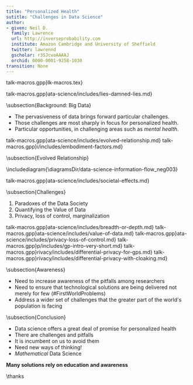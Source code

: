 ```yaml
---
title: "Personalized Health"
sutitle: "Challenges in Data Science"
author:
- given: Neil D.
  family: Lawrence
  url: http://inverseprobability.com
  institute: Amazon Cambridge and University of Sheffield
  twitter: lawrennd
  gscholar: r3SJcvoAAAAJ
  orchid: 0000-0001-9258-1030
transition: None
---
```


talk-macros.gpp}lk-macros.tex}

talk-macros.gpp}ata-science/includes/lies-damned-lies.md}

\subsection{Background: Big Data}

* The pervasiveness of data brings forward particular challenges.
* Those challenges are most sharply in focus for personalized health.
* Particular opportunities, in challenging areas such as *mental health*.

talk-macros.gpp}ata-science/includes/evolved-relationship.md}
talk-macros.gpp}i/includes/embodiment-factors.md}


\subsection{Evolved Relationship}

\includediagram{\diagramsDir/data-science-information-flow_neg003}

talk-macros.gpp}ata-science/includes/societal-effects.md}

\subsection{Challenges}

1. Paradoxes of the Data Society
2. Quantifying the Value of Data
3. Privacy, loss of control, marginalization

talk-macros.gpp}ata-science/includes/breadth-or-depth.md}
talk-macros.gpp}ata-science/includes/value-of-data.md}
talk-macros.gpp}ata-science/includes/privacy-loss-of-control.md}
talk-macros.gpp}p/includes/gp-intro-very-short.md}
talk-macros.gpp}rivacy/includes/differential-privacy-for-gps.md}
talk-macros.gpp}rivacy/includes/differential-privacy-with-cloaking.md}

\subsection{Awareness}

* Need to increase awareness of the pitfalls among researchers
* Need to ensure that technological solutions are being delivered not merely for few (#FirstWorldProblems)
* Address a wider set of challenges that the greater part of the world's population is facing

\subsection{Conclusion}

* Data science offers a great deal of promise for personalized health
* There are challenges and pitfalls
* It is incumbent on us to avoid them
* Need new ways of thinking! 
* *Mathematical* Data Science

**Many solutions rely on education and awareness**

\thanks
